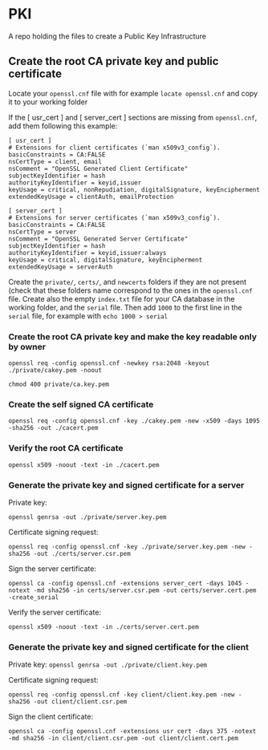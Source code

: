 # PKI
A repo holding the files to create a Public Key Infrastructure

## Create the root CA private key and public certificate
Locate your `openssl.cnf` file with for example `locate openssl.cnf` and copy it to your working folder

If the [ usr_cert ] and [ server_cert ] sections are missing from `openssl.cnf`, add them
following this example:
```
[ usr_cert ]
# Extensions for client certificates (`man x509v3_config`).
basicConstraints = CA:FALSE
nsCertType = client, email
nsComment = "OpenSSL Generated Client Certificate"
subjectKeyIdentifier = hash
authorityKeyIdentifier = keyid,issuer
keyUsage = critical, nonRepudiation, digitalSignature, keyEncipherment
extendedKeyUsage = clientAuth, emailProtection

[ server_cert ]
# Extensions for server certificates (`man x509v3_config`).
basicConstraints = CA:FALSE
nsCertType = server
nsComment = "OpenSSL Generated Server Certificate"
subjectKeyIdentifier = hash
authorityKeyIdentifier = keyid,issuer:always
keyUsage = critical, digitalSignature, keyEncipherment
extendedKeyUsage = serverAuth
```

Create the `private/`, `certs/`, and `newcerts` folders if they are not present (check that these folders name correspond to the ones in the `openssl.cnf` file. Create also the empty
`index.txt` file for your CA database in the working folder, and the `serial` file. Then add
`1000` to the first line in the `serial` file, for example with `echo 1000 > serial`

### Create the root CA private key and make the key readable only by owner
`openssl req -config openssl.cnf -newkey rsa:2048 -keyout ./private/cakey.pem -noout`

`chmod 400 private/ca.key.pem`

### Create the self signed CA certificate
`openssl req -config openssl.cnf -key ./cakey.pem -new -x509 -days 1095 -sha256 -out ./cacert.pem`

### Verify the root CA certificate
`openssl x509 -noout -text -in ./cacert.pem`

### Generate the private key and signed certificate for a server

Private key:

`openssl genrsa -out ./private/server.key.pem`

Certificate signing request:

`openssl req -config openssl.cnf -key ./private/server.key.pem -new -sha256 -out ./certs/server.csr.pem`

Sign the server certificate:

`openssl ca -config openssl.cnf -extensions server_cert -days 1045 -notext -md sha256 -in certs/server.csr.pem -out certs/server.cert.pem -create_serial`

Verify the server certificate:

`openssl x509 -noout -text -in ./certs/server.cert.pem`

### Generate the private key and signed certificate for the client

Private key:
 `openssl genrsa -out ./private/client.key.pem`

Certificate signing request:

`openssl req -config openssl.cnf -key client/client.key.pem -new -sha256 -out
client/client.csr.pem`

Sign the client certificate:

`openssl ca -config openssl.cnf -extensions usr cert -days 375 -notext -md sha256 -in client/client.csr.pem -out client/client.cert.pem`
